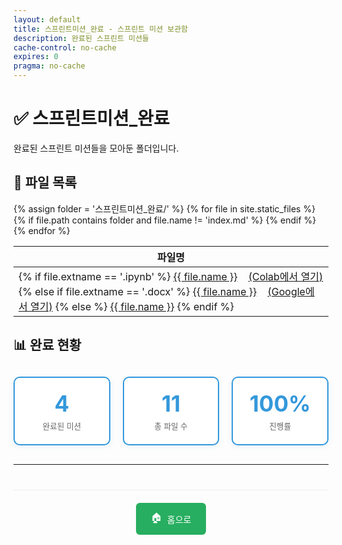 ```yaml
---
layout: default
title: 스프린트미션_완료 - 스프린트 미션 보관함
description: 완료된 스프린트 미션들
cache-control: no-cache
expires: 0
pragma: no-cache
---
```


# ✅ 스프린트미션_완료

완료된 스프린트 미션들을 모아둔 폴더입니다.

## 📄 파일 목록


<table>
  <thead>
    <tr>
      <th>파일명</th>
    </tr>
  </thead>
  <tbody>
    {% assign folder = '스프린트미션_완료/' %}
    {% for file in site.static_files %}
      {% if file.path contains folder and file.name != 'index.md' %}
        <tr>
          <td>
            {% if file.extname == '.ipynb' %}
              <a href="https://github.com/c0z0c/sprint_mission/blob/master/스프린트미션_완료/{{ file.name }}" target="_blank">{{ file.name }}</a>
              &nbsp;&nbsp;
              <a href="https://colab.research.google.com/github/c0z0c/sprint_mission/blob/master/스프린트미션_완료/{{ file.name }}" target="_blank">(Colab에서 열기)</a>
            {% else if file.extname == '.docx' %}
              <a href="https://github.com/c0z0c/sprint_mission/blob/master/스프린트미션_완료/{{ file.name }}" target="_blank">{{ file.name }}</a>
              &nbsp;&nbsp;
              <a href="https://colab.research.google.com/github/c0z0c/sprint_mission/blob/master/스프린트미션_완료/{{ file.name }}" target="_blank">(Google에서 열기)</a>
            {% else %}
              <a href="https://github.com/c0z0c/sprint_mission/blob/master/스프린트미션_완료/{{ file.name }}" target="_blank">{{ file.name }}</a>
<!--
              <a href="{{ file.path | relative_url }}" target="_blank">{{ file.name }}</a>
-->
            {% endif %}
          </td>
        </tr>
      {% endif %}
    {% endfor %}
  </tbody>
</table>

## 📊 완료 현황

<div class="completion-stats">
  <div class="stat-card">
    <div class="stat-number">4</div>
    <div class="stat-label">완료된 미션</div>
  </div>
  <div class="stat-card">
    <div class="stat-number">11</div>
    <div class="stat-label">총 파일 수</div>
  </div>
  <div class="stat-card">
    <div class="stat-number">100%</div>
    <div class="stat-label">진행률</div>
  </div>
</div>

---

<div class="navigation-footer">
  <a href="{{ site.baseurl }}/" class="nav-button home">
    <span class="nav-icon">🏠</span> 홈으로
  </a>
</div>

<style>
.file-list {
  margin: 20px 0;
}

.file-item {
  margin-bottom: 8px;
}

.file-item.featured {
  margin-bottom: 20px;
}

.mission-group {
  margin: 30px 0;
  padding: 20px;
  background: #f8f9fa;
  border-radius: 10px;
  border-left: 4px solid #3498db;
}

.mission-group h3 {
  margin: 0 0 15px 0;
  color: #2c3e50;
  font-size: 1.2em;
}

.item-link {
  display: flex;
  align-items: center;
  padding: 12px 15px;
  background: white;
  border-radius: 6px;
  text-decoration: none;
  border: 1px solid #dee2e6;
  transition: all 0.3s ease;
  box-shadow: 0 1px 3px rgba(0,0,0,0.05);
  position: relative;
}

.item-link:hover {
  transform: translateY(-1px);
  box-shadow: 0 3px 6px rgba(0,0,0,0.1);
  text-decoration: none;
}

.item-link.readme:hover {
  background: #e3f2fd;
  border-color: #2196f3;
}

.item-link.notebook:hover {
  background: #fff3e0;
  border-color: #ff9800;
}

.item-link.document:hover {
  background: #e8f5e8;
  border-color: #4caf50;
}

.item-link.pdf:hover {
  background: #ffebee;
  border-color: #f44336;
}

.item-link.python:hover {
  background: #f3e5f5;
  border-color: #9c27b0;
}

.file-display {
  cursor: default;
}

.file-display:hover {
  background: #f5f5f5;
  border-color: #ccc;
}

.item-icon {
  font-size: 20px;
  margin-right: 12px;
  width: 25px;
  text-align: center;
}

.item-name {
  font-weight: bold;
  color: #2c3e50;
  margin-right: 15px;
  flex: 1;
}

.item-desc {
  color: #666;
  font-size: 0.85em;
  font-style: italic;
}

.item-badge {
  background: #e74c3c;
  color: white;
  padding: 2px 8px;
  border-radius: 12px;
  font-size: 0.75em;
  font-weight: bold;
  margin-left: 10px;
}

.completion-stats {
  display: grid;
  grid-template-columns: repeat(auto-fit, minmax(150px, 1fr));
  gap: 20px;
  margin: 30px 0;
}

.stat-card {
  background: white;
  border-radius: 10px;
  padding: 20px;
  text-align: center;
  border: 2px solid #3498db;
  box-shadow: 0 2px 8px rgba(52, 152, 219, 0.1);
}

.stat-number {
  font-size: 2.5em;
  font-weight: bold;
  color: #3498db;
  margin-bottom: 5px;
}

.stat-label {
  color: #666;
  font-size: 0.9em;
}

.navigation-footer {
  margin-top: 40px;
  padding-top: 20px;
  border-top: 1px solid #eee;
  text-align: center;
}

.nav-button {
  display: inline-flex;
  align-items: center;
  padding: 12px 24px;
  background: #27ae60;
  color: white;
  border-radius: 6px;
  text-decoration: none;
  transition: all 0.3s ease;
  margin: 0 10px;
}

.nav-button:hover {
  background: #219a52;
  transform: translateY(-2px);
  text-decoration: none;
  color: white;
}

.nav-icon {
  margin-right: 8px;
  font-size: 16px;
}

.file-actions {
  margin-top: 8px;
  display: flex;
  gap: 8px;
  flex-wrap: wrap;
}

.action-link {
  display: inline-flex;
  align-items: center;
  padding: 6px 12px;
  text-decoration: none;
  border-radius: 4px;
  font-size: 0.85em;
  transition: all 0.3s ease;
  border: 1px solid;
}

.action-link.github {
  background: #f6f8fa;
  color: #24292e;
  border-color: #d0d7de;
}

.action-link.github:hover {
  background: #24292e;
  color: white;
  text-decoration: none;
}

.action-link.nbviewer {
  background: #fff8e1;
  color: #e65100;
  border-color: #ffb74d;
}

.action-link.nbviewer:hover {
  background: #e65100;
  color: white;
  text-decoration: none;
}

.action-link.colab {
  background: #fff3e0;
  color: #f57c00;
  border-color: #ffb74d;
}

.action-link.colab:hover {
  background: #f57c00;
  color: white;
  text-decoration: none;
}

.action-icon {
  margin-right: 6px;
  font-size: 14px;
}

.action-text {
  font-size: 0.8em;
}
</style>
